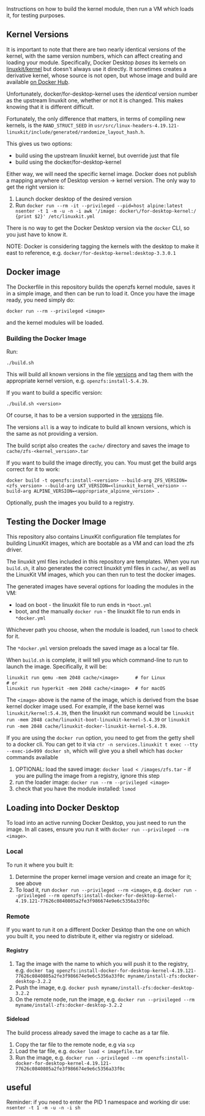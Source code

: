 Instructions on how to build the kernel module, then run a VM which loads it, for testing purposes.

## Kernel Versions

It is important to note that there are two nearly identical versions of the kernel, with the same version numbers, which can
affect creating and loading your module. Specifically, Docker Desktop _bases_ its kernels on [linuxkit/kernel](https://github.com/linuxkit/linuxkit/tree/master/kernel)
but doesn't always use it directly. It sometimes creates a derivative kernel, whose source is not open, but whose
image and build are available [on Docker Hub](http://hub.docker.com/r/docker/for-desktop-kernel).

Unfortunately, docker/for-desktop-kernel uses the _identical_ version number as the upstream linuxkit one, whether or not it is changed. This makes knowing that
it is different difficult.

Fortunately, the only difference that matters, in terms of compiling new kernels, is the `RAND_STRUCT_SEED` in
`usr/src/linux-headers-4.19.121-linuxkit/include/generated/randomize_layout_hash.h`. 

This gives us two options:

* build using the upstream linuxkit kernel, but override just that file
* build using the docker/for-desktop-kernel

Either way, we will need the specific kernel image. Docker does not publish a mapping anywhere of Desktop version -> kernel version. The only way to get the right version is:

1. Launch docker desktop of the desired version
1. Run `docker run --rm -it --privileged --pid=host alpine:latest nsenter -t 1 -m -u -n -i awk '/image: docker\/for-desktop-kernel:/ {print $2}' /etc/linuxkit.yml`

There is no way to get the Docker Desktop version via the `docker` CLI, so you just have to know it.

NOTE: Docker is considering tagging the kernels with the desktop to make it east to reference, e.g. `docker/for-desktop-kernel:desktop-3.3.0.1`


## Docker image

The Dockerfile in this repository builds the openzfs kernel module, saves it in a simple image, and then can be run to load it.
Once you have the image ready, you need simply do:

```
docker run --rm --privileged <image>
```

and the kernel modules will be loaded.

### Building the Docker Image

Run:

```
./build.sh
```

This will build all known versions in the file [versions](./versions) and tag them with the appropriate kernel version, e.g. `openzfs:install-5.4.39`.

If you want to build a specific version:

```
./build.sh <version>
```

Of course, it has to be a version supported in the [versions](./versions) file.

The versions `all` is a way to indicate to build all known versions, which is the same as not providing a version.

The build script also creates the `cache/` directory and saves the image to `cache/zfs-<kernel_version>.tar`

If you want to build the image directly, you can. You must get the build args correct for it to work:

```
docker build -t openzfs:install-<version> --build-arg ZFS_VERSION=<zfs_version> --build-arg LKT_VERSION=<linuxkit_kernel_version> --build-arg ALPINE_VERSION=<appropriate_alpinne_version> .
```

Optionally, push the images you build to a registry.

## Testing the Docker Image

This repository also contains LinuxKit configuration file templates for building LinuxKit images, which are bootable as a VM and can load the zfs driver.

The linuxkit yml files included in this repository are templates. When you run `build.sh`, it also generates the correct linuxkit yml files in `cache/`,
as well as the LinuxKit VM images, which you can then run to test the docker images.

The generated images have several options for loading the modules in the VM:

* load on boot - the linuxkit file to run ends in `*boot.yml`
* boot, and the manually `docker run` - the linuxkit file to run ends in `*docker.yml`

Whichever path you choose, when the module is loaded, run `lsmod` to check for it.

The `*docker.yml` version preloads the saved image as a local tar file.

When `build.sh` is complete, it will tell you which command-line to run to launch the image. Specifically, it will be:

```
linuxkit run qemu -mem 2048 cache/<image>      # for Linux
# or
linuxkit run hyperkit -mem 2048 cache/<image>  # for macOS
```

The `<image>` above is the name of the image, which is derived from the bsae kernel docker image used. For example, if the base kernel
was `linuxkit/kernel:5.4.39`, then the linuxkit run command would be `linuxkit run -mem 2048 cache/linuxkit-boot-linuxkit-kernel-5.4.39` or
`linuxkit run -mem 2048 cache/linuxkit-docker-linuxkit-kernel-5.4.39`.

If you are using the `docker run` option, you need to get from the getty shell to a docker cli.
You can get to it via `ctr -n services.linuxkit t exec --tty --exec-id=999 docker sh`, which will give you a shell which has `docker` commands available

1. OPTIONAL: load the saved image: `docker load < /images/zfs.tar` - if you are pulling the image from a registry, ignore this step
1. run the loader image: `docker run --rm --privileged <image>`
1. check that you have the module installed: `lsmod`

## Loading into Docker Desktop

To load into an active running Docker Desktop, you just need to run the image. In all cases, ensure you run it with `docker run --privileged --rm <image>`.

### Local

To run it where you built it:

1. Determine the proper kernel image version and create an image for it; see above
1. To load it, run `docker run --privileged --rm <image>`, e.g. `docker run --privileged --rm openzfs:install-docker-for-desktop-kernel-4.19.121-77626c0840805a2fe3f986674e9e6c5356a33f0c`

### Remote

If you want to run it on a different Docker Desktop than the one on which you built it, you need to distribute it, either via registry or sideload.

#### Registry

1. Tag the image with the name to which you will push it to the registry, e.g. `docker tag openzfs:install-docker-for-desktop-kernel-4.19.121-77626c0840805a2fe3f986674e9e6c5356a33f0c myname/install-zfs:docker-desktop-3.2.2`
1. Push the image, e.g. `docker push myname/install-zfs:docker-desktop-3.2.2`
1. On the remote node, run the image, e.g. `docker run --privileged --rm myname/install-zfs:docker-desktop-3.2.2`

#### Sideload

The build process already saved the image to cache as a tar file.

1. Copy the tar file to the remote node, e.g via `scp`
1. Load the tar file, e.g. `docker load < imagefile.tar`
1. Run the image, e.g. `docker run --privileged --rm openzfs:install-docker-for-desktop-kernel-4.19.121-77626c0840805a2fe3f986674e9e6c5356a33f0c`

## useful

Reminder: if you need to enter the PID 1 namespace and working dir use: `nsenter -t 1 -m -u -n -i sh`

